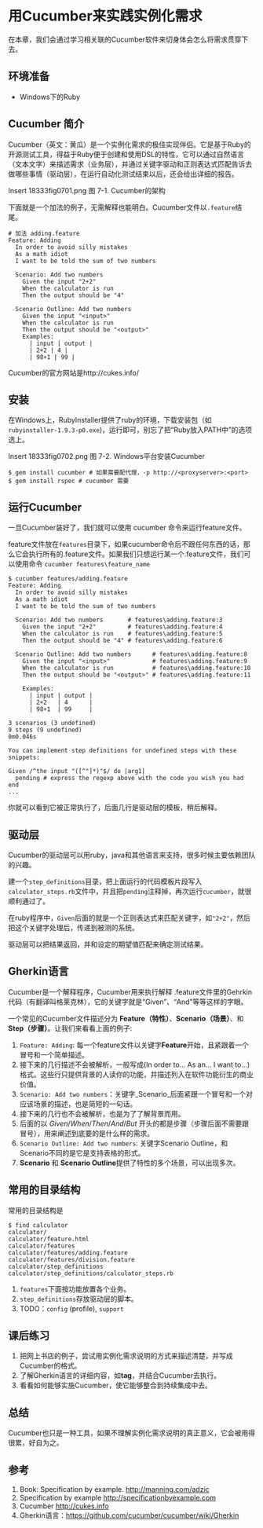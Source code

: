 # 用Cucumber来实践实例化需求 #

在本章，我们会通过学习相关联的Cucumber软件来切身体会怎么将需求贯穿下去。

## 环境准备 ##
 * Windows下的Ruby
 
## Cucumber 简介 ##
Cucumber（英文：黄瓜）是一个实例化需求的极佳实现伴侣。它是基于Ruby的开源测试工具，得益于Ruby便于创建和使用DSL的特性，它可以通过自然语言（文本文字）来描述需求（业务层），并通过关键字驱动和正则表达式匹配告诉去做哪些事情（驱动层），在运行自动化测试结束以后，还会给出详细的报告。

Insert 18333fig0701.png
图 7-1. Cucumber的架构

下面就是一个加法的例子，无需解释也能明白。Cucumber文件以`.feature`结尾。

~~~~~~~~~~~~~ {.cucumber}
# 加法 adding.feature
Feature: Adding
  In order to avoid silly mistakes
  As a math idiot
  I want to be told the sum of two numbers
  
  Scenario: Add two numbers
    Given the input "2+2"
    When the calculator is run
    Then the output should be "4"

  Scenario Outline: Add two numbers
    Given the input "<input>"
    When the calculator is run
    Then the output should be "<output>"
    Examples:
      | input | output |
      | 2+2 | 4 |
      | 98+1 | 99 |
~~~~~~~~~~~~~

Cucumber的官方网站是http://cukes.info/ 
        
## 安装 ##
在Windows上，RubyInstaller提供了ruby的环境，下载安装包（如`rubyinstaller-1.9.3-p0.exe`)，运行即可，别忘了把“Ruby放入PATH中”的选项选上。

Insert 18333fig0702.png 
图 7-2. Windows平台安装Cucumber

~~~~~~~~~~~~~ {.bash}
$ gem install cucumber # 如果需要配代理，-p http://<proxyserver>:<port>
$ gem install rspec # cucumber 需要
~~~~~~~~~~~~~ 
    
## 运行Cucumber ##

一旦Cucumber装好了，我们就可以使用 cucumber 命令来运行feature文件。

feature文件放在`features`目录下，如果cucumber命令后不跟任何东西的话，那么它会执行所有的.feature文件。如果我们只想运行某一个.feature文件，我们可以使用命令 `cucumber features\feature_name`

~~~~~~~~~~~~~ {.bash}
$ cucumber features/adding.feature
Feature: Adding
  In order to avoid silly mistakes
  As a math idiot
  I want to be told the sum of two numbers

  Scenario: Add two numbers       # features\adding.feature:3
    Given the input "2+2"         # features\adding.feature:4
    When the calculator is run    # features\adding.feature:5
    Then the output should be "4" # features\adding.feature:6

  Scenario Outline: Add two numbers      # features\adding.feature:8
    Given the input "<input>"            # features\adding.feature:9
    When the calculator is run           # features\adding.feature:10
    Then the output should be "<output>" # features\adding.feature:11

    Examples:
      | input | output |
      | 2+2   | 4      |
      | 98+1  | 99     |

3 scenarios (3 undefined)
9 steps (9 undefined)
0m0.046s

You can implement step definitions for undefined steps with these snippets:

Given /^the input "([^"]*)"$/ do |arg1|
  pending # express the regexp above with the code you wish you had
end
...
~~~~~~~~~~~~~

你就可以看到它被正常执行了，后面几行是驱动层的模板，稍后解释。

## 驱动层 ##
Cucumber的驱动层可以用ruby，java和其他语言来支持，很多时候主要依赖团队的兴趣。

建一个`step_definitions`目录，把上面运行的代码模板片段写入`calculator_steps.rb`文件中，并且把`pending`注释掉，再次运行`cucumber`，就很顺利通过了。

在ruby程序中，`Given`后面的就是一个正则表达式来匹配关键字，如`"2+2"`，然后把这个关键字处理后，传递到被测的系统。

驱动层可以把结果返回，并和设定的期望值匹配来确定测试结果。

## Gherkin语言 ##
Cucumber是一个解释程序，Cucumber用来执行解释 .feature文件里的Gehrkin代码（有翻译叫格莱克林），它的关键字就是“Given”、“And”等等这样的字眼。

一个常见的Cucumber文件描述分为 **Feature（特性）**、**Scenario（场景）**、和**Step（步骤）**。让我们来看看上面的例子:

 1. `Feature: Adding`: 每一个feature文件以关键字**Feature**开始，且紧跟着一个冒号和一个简单描述。
 2. 接下来的几行描述不会被解析，一般写成(In order to... As an... I want to...)格式。这些行只提供背景的人读你的功能，并描述列入在软件功能衍生的商业价值。
 3. `Scenario: Add two numbers`：关键字_Scenario_后面紧跟一个冒号和一个对应该场景的描述，也是简短的一句话。
 4. 接下来的几行也不会被解析，也是为了了解背景而用。
 5. 后面的以 _Given_/_When_/_Then_/_And_/_But_ 开头的都是步骤（步骤后面不需要跟冒号），用来阐述到底要的是什么样的需求。
 6. `Scenario Outline: Add two numbers`: 关键字Scenario Outline，和Scenario不同的是它是支持表格的形式。
 7. **Scenario** 和 **Scenario Outline**提供了特性的多个场景，可以出现多次。

## 常用的目录结构 ##
常用的目录结构是

~~~~~~~~~~~~~ {.bash}
$ find calculator
calculator/
calculator/feature.html
calculator/features
calculator/features/adding.feature
calculator/features/division.feature
calculator/step_definitions
calculator/step_definitions/calculator_steps.rb
~~~~~~~~~~~~~

 1. `features`下面按功能放置各个业务。
 2. `step_definitions`存放驱动层的脚本。
 3. TODO：`config` (profile), `support`
 
## 课后练习 ##
 1. 把网上书店的例子，尝试用实例化需求说明的方式来描述清楚，并写成Cucumber的格式。
 2. 了解Gherkin语言的详细内容，如**tag**，并结合Cucumber去执行。
 3. 看看如何能够实施Cucumber，使它能够整合到持续集成中去。

## 总结 ##

Cucumber也只是一种工具，如果不理解实例化需求说明的真正意义，它会被用得很累，好自为之。

## 参考 ##
 1. Book: Specification by example. <http://manning.com/adzic>
 2. Specification by example <http://specificationbyexample.com>
 3. Cucumber <http://cukes.info>
 4. Gherkin语言：<https://github.com/cucumber/cucumber/wiki/Gherkin>